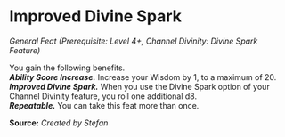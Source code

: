 # Improved Divine Spark
*General Feat (Prerequisite: Level 4+, Channel Divinity: Divine Spark Feature)*

You gain the following benefits.  
***Ability Score Increase.*** Increase your Wisdom by 1, to a maximum of 20.  
***Improved Divine Spark.*** When you use the Divine Spark option of your Channel Divinity feature, you roll one additional d8.  
***Repeatable.*** You can take this feat more than once.



**Source:** *Created by Stefan*